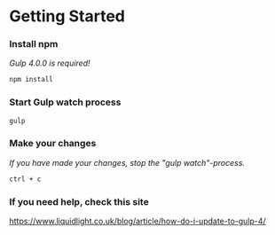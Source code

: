 # Getting Started

### Install npm
*Gulp 4.0.0 is required!*

```sh
npm install
```

### Start Gulp watch process

```sh
gulp
```

### Make your changes
*If you have made your changes, stop the "gulp watch"-process.*

```sh
ctrl + c
```

### If you need help, check this site
https://www.liquidlight.co.uk/blog/article/how-do-i-update-to-gulp-4/